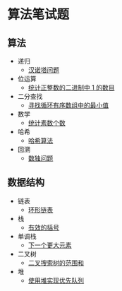# 算法笔试题

## 算法

- 递归
  - [汉诺塔问题](hanota/hanota.md)
- 位运算
  - [统计正整数的二进制中 1 的数目](number_of_1_bits/number_of_1_bits.md)
- 二分查找
  - [寻找循环有序数组中的最小值](binary_search/find_min.md)
- 数学
  - [统计素数个数](prime/prime.md)
- 哈希
  - [哈希算法](hash/hash.md)
- 回溯
  - [数独问题](sudoku/sudoku.md)

## 数据结构

- 链表
  - [环形链表](linked_list/linked_list.md)
- 栈
  - [有效的括号](stack/stack.md)
- 单调栈
  - [下一个更大元素](priority_stack/next_greater_element.md)
- 二叉树
  - [二叉搜索树的范围和](binary_tree/range_sum_bst.md)
- 堆
  - [使用堆实现优先队列](heap/heap.md)
